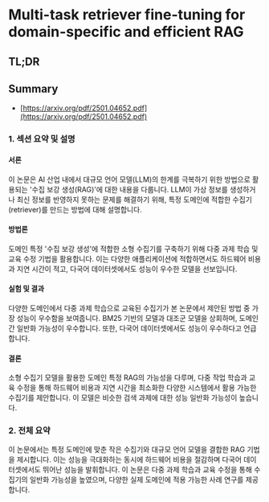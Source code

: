 # Multi-task retriever fine-tuning for domain-specific and efficient RAG
## TL;DR
## Summary
- [https://arxiv.org/pdf/2501.04652.pdf](https://arxiv.org/pdf/2501.04652.pdf)

### 1. 섹션 요약 및 설명

#### 서론
이 논문은 AI 산업 내에서 대규모 언어 모델(LLM)의 한계를 극복하기 위한 방법으로 활용되는 '수집 보강 생성(RAG)'에 대한 내용을 다룹니다. LLM이 가상 정보를 생성하거나 최신 정보를 반영하지 못하는 문제를 해결하기 위해, 특정 도메인에 적합한 수집기(retriever)를 만드는 방법에 대해 설명합니다.

#### 방법론
도메인 특정 '수집 보강 생성'에 적합한 소형 수집기를 구축하기 위해 다중 과제 학습 및 교육 수정 기법을 활용합니다. 이는 다양한 애플리케이션에 적합하면서도 하드웨어 비용과 지연 시간이 적고, 다국어 데이터셋에서도 성능이 우수한 모델을 선보입니다.

#### 실험 및 결과
다양한 도메인에서 다중 과제 학습으로 교육된 수집기가 본 논문에서 제안된 방법 중 가장 성능이 우수함을 보여줍니다. BM25 기반의 모델과 대조군 모델을 상회하며, 도메인 간 일반화 가능성이 우수합니다. 또한, 다국어 데이터셋에서도 성능이 우수하다고 언급합니다.

#### 결론
소형 수집기 모델을 활용한 도메인 특정 RAG의 가능성을 다루며, 다중 작업 학습과 교육 수정을 통해 하드웨어 비용과 지연 시간을 최소화한 다양한 시스템에서 활용 가능한 수집기를 제안합니다. 이 모델은 비슷한 검색 과제에 대한 성능 일반화 가능성이 높습니다.

### 2. 전체 요약

이 논문에서는 특정 도메인에 맞춘 작은 수집기와 대규모 언어 모델을 결합한 RAG 기법을 제시합니다. 이는 성능을 극대화하는 동시에 하드웨어 비용을 절감하며 다국어 데이터셋에서도 뛰어난 성능을 발휘합니다. 이 논문은 다중 과제 학습과 교육 수정을 통해 수집기의 일반화 가능성을 높였으며, 다양한 실제 도메인에 적용 가능한 사례 연구를 제공합니다.